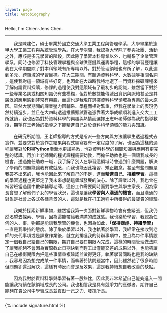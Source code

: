 ```yaml
---
layout: page
title: Autobiography
---
```

Hello, I'm Chien-Jens Chen.

-----------------------------------------------

&nbsp;&nbsp;&nbsp;&nbsp;&nbsp;&nbsp;&nbsp;我是陳建仁，碩士畢業於國立交通大學工業工程與管理學系，大學畢業於逢<br/>
甲大學工業工程與系統管理學系。在大學期間，我認為大學除了參與社團、活動<br/>
之外，應該是多元學習的階段，因此除了學習本科專業以外，也輔系了企業管理<br/>
學系，同時也修習了科技管理學程與全球供應鏈與運籌學程，這樣的學習歷程讓<br/>
我在大學期間除了對本科領域有所專精以外，對於管理領域也有所了解，以此達<br/>
到多元、跨領域的學習目標。在大三期間，有聽過資料科學、大數據等相關名詞<br/>
，這使我對這一領域有些好奇，也因此在大四時我特地選了一門資料採礦課程來<br/>
了解何謂資料採礦，修課的過程使我對這領域有了最初步的認識，雖然當下對於<br/>
一些專業名詞或相關知識仍有些模糊，但對於數據能傳遞出資訊與脈絡甚至是其<br/>
廣泛的應用感到非常有興趣，而這也是我現在選擇資料科學領域為專業的最大原<br/>
因。雖然大學期間的課業壓力因輔系、學程而相對繁重，但我在學業上的表現仍<br/>
然持續進步，並且在大四時透過推薦甄試管道憑靠著大學成績順利進入交大工工<br/>
所就讀，我也因為對於資料科學的興趣與熱情而選擇王志軒老師做為我的指導教<br/>
授，期望在王老師的指導之下能精進自己對於資料科學領域的能力與知識。<br/>
<br/>
&nbsp;&nbsp;&nbsp;&nbsp;&nbsp;&nbsp;&nbsp;在研究所期間，王老師指導的方式是指派一些方向與方法讓學生透過程式去<br/>
實作，並要求對於實作之結果與程式編寫要有一定程度的了解，也因為這樣的過<br/>
程讓我對於**R**與**Python**漸漸地更加熟悉，也對資料科學的相關知識與應用有更完<br/>
整的認識。再加上老師開的程式課程需要助教，而擔任助教也是一個讓我成長的<br/>
機會，透過擔任助教一職，我了解了別人在學習這領域時會遇到什麼問題，解決<br/>
了學員的問題能讓我有成就感，而我也能因此複習、矯正觀念，甚至有些問題是<br/>
我答不出來的，我也能因此來了解自己的不足，進而**精進自己**、**持續學習**。這樣<br/>
的學習過程也更堅定了我未來想朝這領域發展的決心。除了課業以外，我也曾在<br/>
補習班當過國中數學輔導老師，這份工作需要同時面對學生與學生家長，因為家<br/>
長會想了解他們子女的學習狀況，這也是讓我**學習與人溝通的機會**，而且溝通的<br/>
對象是社會上各式各樣背景的人，這就是我在打工過程中所獲得的最寶貴的經驗。<br/>
<br/>
&nbsp;&nbsp;&nbsp;&nbsp;&nbsp;&nbsp;&nbsp;我樂於探索新鮮事物，雖然當我第一次面對新鮮事物時會有些緊張，但我仍<br/>
然渴望去探索、學習，因為這能帶給我滿滿的成就感。我也樂於學習，我認為任<br/>
何的人、事、物都是能讓我學習的機會，也因為如此，**「保持謙虛、持續學習」**<br/>
一直是我秉持的態度。除了樂於學習以外，我也執著於學習，我經常在接收到老<br/>
師的交代事項或是課堂作業後，就立刻排進我的待辦事項中，並且為每件事情設<br/>
定一個我自己給自己的期限，期許自己要在期限內完成，這樣的時間管理做法除<br/>
了讓我能夠不會因為實際截止日期快到而趕工出僅能交差的成果以外，也能夠讓<br/>
自己在緩衝期限內把這些事情重複確認並做得更好。執著學習同時也是我的缺點<br/>
，我容易因為想完成某一件事情，而執著於該問題當中，因此雖然花了很多時間<br/>
但問題卻還沒解決，這樣有時反而會是反效果，這是我持續想自我改善的缺點。<br/>
<br/>
&nbsp;&nbsp;&nbsp;&nbsp;&nbsp;&nbsp;&nbsp;因為我對於資料科學與學習有著一股熱忱，因此我非常希望自己能夠進入一間<br/>
能讓我持續在該領域成長的公司。我也相信我是具有競爭力的應徵者，期許自己<br/>
能夠在貴公司中學習成長並貢獻一己之力、發揮所長。<br/>

------------------------------------------------


{% include signature.html %}

